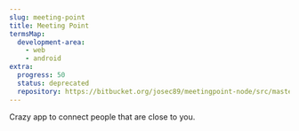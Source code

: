 ```yaml
---
slug: meeting-point
title: Meeting Point
termsMap:
  development-area:
    - web
    - android
extra:
  progress: 50
  status: deprecated
  repository: https://bitbucket.org/josec89/meetingpoint-node/src/master/
---
```


Crazy app to connect people that are close to you.